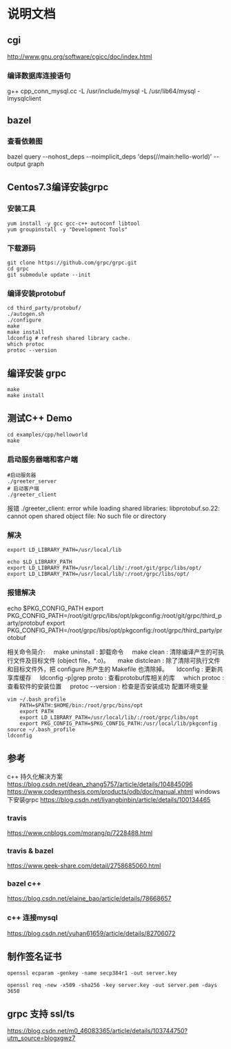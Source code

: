 # 说明文档

## cgi
http://www.gnu.org/software/cgicc/doc/index.html

### 编译数据库连接语句
 g++    cpp_conn_mysql.cc -L /usr/include/mysql   -L /usr/lib64/mysql -lmysqlclient

##  bazel

### 查看依赖图
bazel query --nohost_deps --noimplicit_deps 'deps(//main:hello-world)' --output graph

## Centos7.3编译安装grpc

###  安装工具
```shell
yum install -y gcc gcc-c++ autoconf libtool
yum groupinstall -y "Development Tools"

```
### 下载源码
```shell
git clone https://github.com/grpc/grpc.git
cd grpc
git submodule update --init
```

### 编译安装protobuf
```shell
cd third_party/protobuf/
./autogen.sh
./configure
make
make install
ldconfig # refresh shared library cache.
which protoc
protoc --version
```
## 编译安装 grpc
```shell
make  
make install
```


## 测试C++ Demo
```shell
cd examples/cpp/helloworld
make
```

### 启动服务器端和客户端
```shell
#启动服务器
./greeter_server 
# 启动客户端
./greeter_client

```
报错  ./greeter_client: error while loading shared libraries: libprotobuf.so.22: cannot open shared object file: No such file or directory
### 解决
```shell
export LD_LIBRARY_PATH=/usr/local/lib

echo $LD_LIBRARY_PATH
export LD_LIBRARY_PATH=/usr/local/lib/:/root/git/grpc/libs/opt/
export LD_LIBRARY_PATH=/usr/local/lib/:/root/grpc/libs/opt/
```

### 报错解决
echo $PKG_CONFIG_PATH
export PKG_CONFIG_PATH=/root/git/grpc/libs/opt/pkgconfig:/root/git/grpc/third_party/protobuf
export PKG_CONFIG_PATH=/root/grpc/libs/opt/pkgconfig:/root/grpc/third_party/protobuf


相关命令简介:
    make uninstall : 卸载命令
    make clean : 清除编译产生的可执行文件及目标文件 (object file，*.o)。
    make distclean : 除了清除可执行文件和目标文件外，把 configure 所产生的 Makefile 也清除掉。
    ldconfig : 更新共享库缓存
    ldconfig -p|grep proto : 查看protobuf库相关的库
    which protoc : 查看软件的安装位置
    protoc --version : 检查是否安装成功
配置环境变量
```shell
vim ~/.bash_profile
    PATH=$PATH:$HOME/bin:/root/grpc/bins/opt
    export PATH
    export LD_LIBRARY_PATH=/usr/local/lib/:/root/grpc/libs/opt
    export PKG_CONFIG_PATH=$PKG_CONFIG_PATH:/usr/local/lib/pkgconfig
source ~/.bash_profile
ldconfig
```
## 参考
c++ 持久化解决方案
https://blog.csdn.net/dean_zhang5757/article/details/104845096
https://www.codesynthesis.com/products/odb/doc/manual.xhtml
windows下安装grpc
https://blog.csdn.net/liyangbinbin/article/details/100134465
### travis 
https://www.cnblogs.com/morang/p/7228488.html
### travis & bazel
https://www.geek-share.com/detail/2758685060.html
### bazel c++
https://blog.csdn.net/elaine_bao/article/details/78668657
### c++ 连接mysql
https://blog.csdn.net/yuhan61659/article/details/82706072


## 制作签名证书
```shell
openssl ecparam -genkey -name secp384r1 -out server.key

openssl req -new -x509 -sha256 -key server.key -out server.pem -days 3650
```

## grpc 支持 ssl/ts
https://blog.csdn.net/m0_46083365/article/details/103744750?utm_source=blogxgwz7